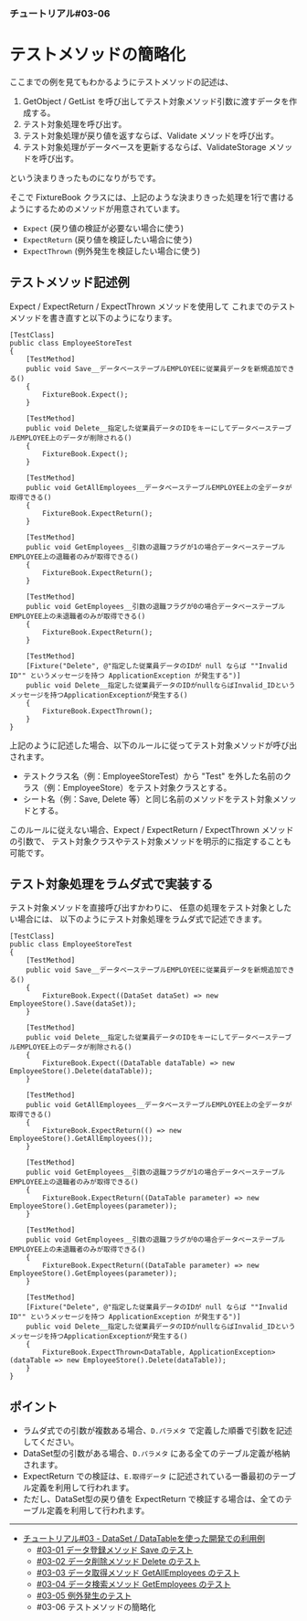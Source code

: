 ﻿
### チュートリアル#03-06

テストメソッドの簡略化
======================

ここまでの例を見てもわかるようにテストメソッドの記述は、

1.  GetObject / GetList を呼び出してテスト対象メソッド引数に渡すデータを作成する。
2.  テスト対象処理を呼び出す。
3.  テスト対象処理が戻り値を返すならば、Validate メソッドを呼び出す。
4.  テスト対象処理がデータベースを更新するならば、ValidateStorage メソッドを呼び出す。

という決まりきったものになりがちです。

そこで FixtureBook クラスには、上記のような決まりきった処理を1行で書けるようにするためのメソッドが用意されています。

*   `Expect` (戻り値の検証が必要ない場合に使う)
*   `ExpectReturn` (戻り値を検証したい場合に使う)
*   `ExpectThrown` (例外発生を検証したい場合に使う)


テストメソッド記述例
--------------------

Expect / ExpectReturn / ExpectThrown メソッドを使用して
これまでのテストメソッドを書き直すと以下のようになります。


    [TestClass]
    public class EmployeeStoreTest
    {
        [TestMethod]
        public void Save__データベーステーブルEMPLOYEEに従業員データを新規追加できる()
        {
            FixtureBook.Expect();
        }

        [TestMethod]
        public void Delete__指定した従業員データのIDをキーにしてデータベーステーブルEMPLOYEE上のデータが削除される()
        {
            FixtureBook.Expect();
        }

        [TestMethod]
        public void GetAllEmployees__データベーステーブルEMPLOYEE上の全データが取得できる()
        {
            FixtureBook.ExpectReturn();
        }

        [TestMethod]
        public void GetEmployees__引数の退職フラグが1の場合データベーステーブルEMPLOYEE上の退職者のみが取得できる()
        {
            FixtureBook.ExpectReturn();
        }

        [TestMethod]
        public void GetEmployees__引数の退職フラグが0の場合データベーステーブルEMPLOYEE上の未退職者のみが取得できる()
        {
            FixtureBook.ExpectReturn();
        }

        [TestMethod]
        [Fixture("Delete", @"指定した従業員データのIDが null ならば ""Invalid ID"" というメッセージを持つ ApplicationException が発生する")]
        public void Delete__指定した従業員データのIDがnullならばInvalid_IDというメッセージを持つApplicationExceptionが発生する()
        {
            FixtureBook.ExpectThrown();
        }
    }


上記のように記述した場合、以下のルールに従ってテスト対象メソッドが呼び出されます。

*   テストクラス名（例：EmployeeStoreTest）から "Test" を外した名前のクラス（例：EmployeeStore）をテスト対象クラスとする。
*   シート名（例：Save, Delete 等）と同じ名前のメソッドをテスト対象メソッドとする。

このルールに従えない場合、Expect / ExpectReturn / ExpectThrown メソッドの引数で、
テスト対象クラスやテスト対象メソッドを明示的に指定することも可能です。



テスト対象処理をラムダ式で実装する
----------------------------------

テスト対象メソッドを直接呼び出すかわりに、
任意の処理をテスト対象としたい場合には、
以下のようにテスト対象処理をラムダ式で記述できます。


    [TestClass]
    public class EmployeeStoreTest
    {
        [TestMethod]
        public void Save__データベーステーブルEMPLOYEEに従業員データを新規追加できる()
        {
            FixtureBook.Expect((DataSet dataSet) => new EmployeeStore().Save(dataSet));
        }

        [TestMethod]
        public void Delete__指定した従業員データのIDをキーにしてデータベーステーブルEMPLOYEE上のデータが削除される()
        {
            FixtureBook.Expect((DataTable dataTable) => new EmployeeStore().Delete(dataTable));
        }

        [TestMethod]
        public void GetAllEmployees__データベーステーブルEMPLOYEE上の全データが取得できる()
        {
            FixtureBook.ExpectReturn(() => new EmployeeStore().GetAllEmployees());
        }

        [TestMethod]
        public void GetEmployees__引数の退職フラグが1の場合データベーステーブルEMPLOYEE上の退職者のみが取得できる()
        {
            FixtureBook.ExpectReturn((DataTable parameter) => new EmployeeStore().GetEmployees(parameter));
        }

        [TestMethod]
        public void GetEmployees__引数の退職フラグが0の場合データベーステーブルEMPLOYEE上の未退職者のみが取得できる()
        {
            FixtureBook.ExpectReturn((DataTable parameter) => new EmployeeStore().GetEmployees(parameter));
        }

        [TestMethod]
        [Fixture("Delete", @"指定した従業員データのIDが null ならば ""Invalid ID"" というメッセージを持つ ApplicationException が発生する")]
        public void Delete__指定した従業員データのIDがnullならばInvalid_IDというメッセージを持つApplicationExceptionが発生する()
        {
            FixtureBook.ExpectThrown<DataTable, ApplicationException>(dataTable => new EmployeeStore().Delete(dataTable));
        }
    }



ポイント
--------

*   ラムダ式での引数が複数ある場合、`D.パラメタ` で定義した順番で引数を記述してください。
*   DataSet型の引数がある場合、`D.パラメタ` にある全てのテーブル定義が格納されます。
*   ExpectReturn での検証は、`E.取得データ` に記述されている一番最初のテーブル定義を利用して行われます。
*   ただし、DataSet型の戻り値を ExpectReturn で検証する場合は、全てのテーブル定義を利用して行われます。


------------------------

*   [チュートリアル#03 - DataSet / DataTableを使った開発での利用例](./Tutorial-DataSet.md)
    *   [#03-01 データ登録メソッド Save のテスト](./Tutorial-DataSet-Save.md)
    *   [#03-02 データ削除メソッド Delete のテスト](./Tutorial-DataSet-Delete.md)
    *   [#03-03 データ取得メソッド GetAllEmployees のテスト](./Tutorial-DataSet-GetAllEmployees.md)
    *   [#03-04 データ検索メソッド GetEmployees のテスト](./Tutorial-DataSet-GetEmployees.md)
    *   [#03-05 例外発生のテスト](./Tutorial-DataSet-Exception.md)
    *   #03-06 テストメソッドの簡略化
